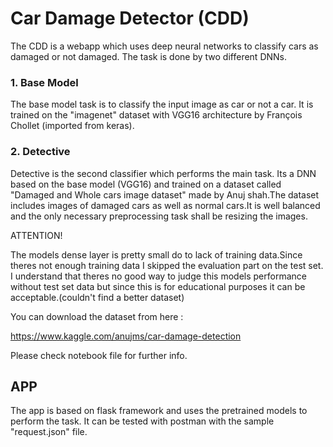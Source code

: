 
# Car Damage Detector (CDD)

The CDD is a webapp which uses deep neural networks to classify cars as damaged or not damaged.
The task is done by two different DNNs.

### 1. Base Model
The base model task is to classify the input image as car or not a car.
It is trained on the "imagenet" dataset with VGG16 architecture by François Chollet (imported from keras).
### 2. Detective
Detective is the second classifier which performs the main task. Its a DNN based on the base model (VGG16) and trained on a 
dataset called "Damaged and Whole cars image dataset" made by Anuj shah.The dataset includes images of damaged cars as 
well as normal cars.It is well balanced and the only necessary preprocessing task shall be resizing the images.

ATTENTION!

The models dense layer is pretty small
do to lack of training data.Since theres not enough training data I skipped the evaluation part on the test set.
I understand that theres no good way to judge this models performance without test set data but  since 
this is for educational purposes it can be acceptable.(couldn't find a better dataset)

You can download the dataset from here :

https://www.kaggle.com/anujms/car-damage-detection

Please check notebook file for further info.

## APP
The app is based on flask framework and uses the pretrained models to perform the task.
It can be tested with postman with the sample "request.json" file.